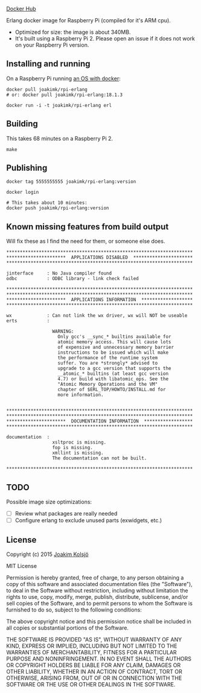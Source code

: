 [Docker Hub](https://hub.docker.com/r/joakimk/rpi-erlang/)

Erlang docker image for Raspberry Pi (compiled for it's ARM cpu).

* Optimized for size: the image is about 340MB.
* It's built using a Raspberry Pi 2. Please open an issue if it does not work on your Raspberry Pi version.

## Installing and running

On a Raspberry Pi running [an OS with docker](http://blog.hypriot.com/downloads/):

    docker pull joakimk/rpi-erlang
    # or: docker pull joakimk/rpi-erlang:18.1.3

    docker run -i -t joakimk/rpi-erlang erl

## Building

This takes 68 minutes on a Raspberry Pi 2.

    make

## Publishing

    docker tag 5555555555 joakimk/rpi-erlang:version

    docker login

    # This takes about 10 minutes:
    docker push joakimk/rpi-erlang:version

## Known missing features from build output

Will fix these as I find the need for them, or someone else does.

    *********************************************************************
    **********************  APPLICATIONS DISABLED  **********************
    *********************************************************************

    jinterface     : No Java compiler found
    odbc           : ODBC library - link check failed

    *********************************************************************
    *********************************************************************
    **********************  APPLICATIONS INFORMATION  *******************
    *********************************************************************

    wx             : Can not link the wx driver, wx will NOT be useable
    erts           :

                     WARNING:
                       Only gcc's __sync_* builtins available for
                       atomic memory access. This will cause lots
                       of expensive and unnecessary memory barrier
                       instructions to be issued which will make
                       the performance of the runtime system
                       suffer. You are *strongly* advised to
                       upgrade to a gcc version that supports the
                       __atomic_* builtins (at least gcc version
                       4.7) or build with libatomic_ops. See the
                       "Atomic Memory Operations and the VM"
                       chapter of $ERL_TOP/HOWTO/INSTALL.md for
                       more information.


    *********************************************************************
    *********************************************************************
    **********************  DOCUMENTATION INFORMATION  ******************
    *********************************************************************

    documentation  :
                     xsltproc is missing.
                     fop is missing.
                     xmllint is missing.
                     The documentation can not be built.

    *********************************************************************

## TODO

Possible image size optimizations:

- [ ] Review what packages are really needed
- [ ] Configure erlang to exclude unused parts (exwidgets, etc.)

## License

Copyright (c) 2015 [Joakim Kolsjö](https://twitter.com/joakimk)

MIT License

Permission is hereby granted, free of charge, to any person obtaining
a copy of this software and associated documentation files (the
"Software"), to deal in the Software without restriction, including
without limitation the rights to use, copy, modify, merge, publish,
distribute, sublicense, and/or sell copies of the Software, and to
permit persons to whom the Software is furnished to do so, subject to
the following conditions:

The above copyright notice and this permission notice shall be
included in all copies or substantial portions of the Software.

THE SOFTWARE IS PROVIDED "AS IS", WITHOUT WARRANTY OF ANY KIND,
EXPRESS OR IMPLIED, INCLUDING BUT NOT LIMITED TO THE WARRANTIES OF
MERCHANTABILITY, FITNESS FOR A PARTICULAR PURPOSE AND
NONINFRINGEMENT. IN NO EVENT SHALL THE AUTHORS OR COPYRIGHT HOLDERS BE
LIABLE FOR ANY CLAIM, DAMAGES OR OTHER LIABILITY, WHETHER IN AN ACTION
OF CONTRACT, TORT OR OTHERWISE, ARISING FROM, OUT OF OR IN CONNECTION
WITH THE SOFTWARE OR THE USE OR OTHER DEALINGS IN THE SOFTWARE.
